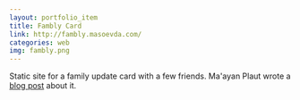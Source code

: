 ```yaml
---
layout: portfolio_item
title: Fambly Card
link: http://fambly.masoevda.com/
categories: web
img: fambly.png
---
```


Static site for a family update card with a few friends. Ma'ayan Plaut wrote a [blog post](http://blogs.oberlin.edu/about/ethos/a_card_from_my_oberlin_fambly.shtml) about it.
